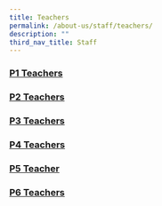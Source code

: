 ```yaml
---
title: Teachers
permalink: /about-us/staff/teachers/
description: ""
third_nav_title: Staff
---
```


### [P1 Teachers](/about-us/staff/teachers/p1-teachers)

### [P2 Teachers](/about-us/staff/teachers/p2-teachers)

### [P3 Teachers](/about-us/staff/teachers/p3-teachers)

### [P4 Teachers](/about-us/staff/teachers/p4-teachers)

### [P5 Teacher](/about-us/staff/teachers/p5-teachers)

### [P6 Teachers](/about-us/staff/teachers/p6-teachers)
